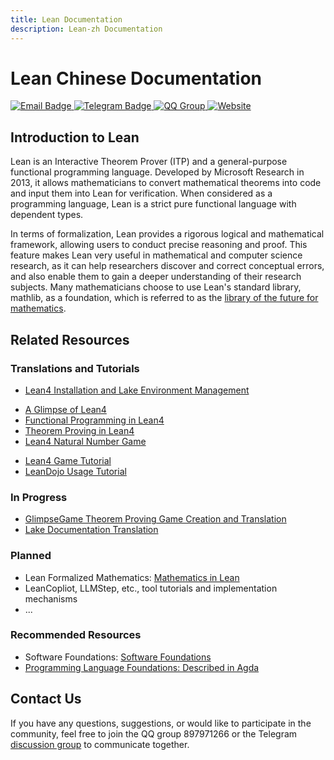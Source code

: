 ```yaml
---
title: Lean Documentation
description: Lean-zh Documentation
---
```


# Lean Chinese Documentation

<div class="badge-container">
  <a href="mailto:leanprover@outllook.com">
    <img src="https://img.shields.io/badge/Email-Contact_Us-informational?style=flat&logo=microsoft-outlook&logoColor=white" alt="Email Badge">
  </a>
  <a href="https://t.me/Lean_zh_CN">
    <img src="https://img.shields.io/badge/Telegram-Join_Discussion-blue?style=flat&logo=telegram&logoColor=white" alt="Telegram Badge">
  </a>
  <a href="http://qm.qq.com/cgi-bin/qm/qr?_wv=1027&k=tC0R88AwoljjpvA2fGAvkucJCOeJnLDR&authKey=AHE8WSVpMeNAoc4Ax8%2BkiM%2FrBkAcpFfcuc7V746wcdIWXYloyGWcn2IkBhpVsumI&noverify=0&group_code=897971266">
    <img src="https://img.shields.io/badge/QQ-Join_Group-blue.svg?logo=tencent-qq&style=flat" alt="QQ Group">
  </a>
  <a href="https://www.leanprover.cn">
    <img src="https://img.shields.io/badge/Website-Visit_Homepage-blue.svg?style=flat" alt="Website">
  </a>
</div>


## Introduction to Lean

Lean is an Interactive Theorem Prover (ITP) and a general-purpose functional programming language. Developed by Microsoft Research in 2013, it allows mathematicians to convert mathematical theorems into code and input them into Lean for verification. When considered as a programming language, Lean is a strict pure functional language with dependent types.

In terms of formalization, Lean provides a rigorous logical and mathematical framework, allowing users to conduct precise reasoning and proof. This feature makes Lean very useful in mathematical and computer science research, as it can help researchers discover and correct conceptual errors, and also enable them to gain a deeper understanding of their research subjects. Many mathematicians choose to use Lean's standard library, mathlib, as a foundation, which is referred to as the [library of the future for mathematics](https://www.quantamagazine.org/building-the-mathematical-library-of-the-future-20201001/).


## Related Resources

### Translations and Tutorials
  * [Lean4 Installation and Lake Environment Management](tutorial/install.md)
  - <a href="https://www.leanprover.cn/GlimpseOfLean/" target="_blank"> A Glimpse of Lean4 <i class="fas fa-external-link-alt"></i></a>
  - <a href="https://www.leanprover.cn/fp-lean-zh/" target="_blank"> Functional Programming in Lean4 <i class="fas fa-external-link-alt"></i></a>
  - <a href="https://www.leanprover.cn/tp-lean-zh/" target="_blank"> Theorem Proving in Lean4 <i class="fas fa-external-link-alt"></i> </a>
  - <a href="https://game.leanprover.cn/#/g/local/NNG4" target="_blank"> Lean4 Natural Number Game <i class="fas fa-external-link-alt"></i></a>
  * [Lean4 Game Tutorial](tutorial/lean4game.md)
  * [LeanDojo Usage Tutorial](tutorial/lean-dojo.md)


### In Progress

  * [GlimpseGame Theorem Proving Game Creation and Translation](https://github.com/Lean-zh/GlimpseGame)
  * [Lake Documentation Translation](https://github.com/leanprover/lean4/tree/master/src/lake)

### Planned

  * Lean Formalized Mathematics: [Mathematics in Lean](https://leanprover-community.github.io/mathematics_in_lean/index.html)
  * LeanCopliot, LLMStep, etc., tool tutorials and implementation mechanisms
  * ...

### Recommended Resources

  * Software Foundations: [Software Foundations](https://coq-zh.github.io/SF-zh/)
  * [Programming Language Foundations: Described in Agda](https://agda-zh.github.io/PLFA-zh/)

## Contact Us

If you have any questions, suggestions, or would like to participate in the community, feel free to join the QQ group 897971266 or the Telegram [discussion group](https://t.me/Lean_zh_CN) to communicate together.